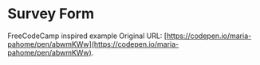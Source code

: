 # Survey Form
FreeCodeCamp inspired example
Original URL: [https://codepen.io/maria-pahome/pen/abwmKWw](https://codepen.io/maria-pahome/pen/abwmKWw).


